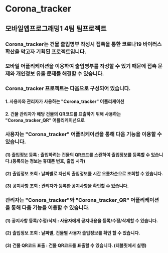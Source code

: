# Corona_tracker
## 모바일앱프로그래밍1 4팀 팀프로젝트



### Corona_tracker는 건물 출입명부 작성시 접촉을 통한 코로나19 바이러스 확산을 막고자 기획된 프로젝트입니다.
### 모바일 어플리케이션을 이용하여 출입명부를 작성할 수 있기 때문에 접촉 문제와 개인정보 유출 문제를 해결할 수 있습니다.




### Corona_tracker 프로젝트는 다음으로 구성되어 있습니다.
####     1. 사용자와 관리자가 사용하는 "Corona_tracker" 어플리케이션
####     2. 건물 관리자가 해당 건물의 QR코드를 표출하기 위해 사용하는 "Corona_tracker_QR" 어플리케이션으로





### 사용자는 "Corona_tracker" 어플리케이션을 통해 다음 기능을 이용할 수 있습니다.
####  (1) 출입정보 등록 : 출입하려는 건물의 QR코드를 스캔하여 출입정보를 등록할 수 있습니다.(등록되는 정보는 휴대폰 번호, 출입 시각)
####  (2) 출입정보 조회 : 날짜별로 자신의 출입정보를 시간 오름차순으로 조회할 수 있습니다.
####  (3) 공지사항 조회 : 관리자가 등록한 공지사항을 확인할 수 있습니다.




### 관리자는 "Conora_tracker"와 "Corona_tracker_QR" 어플리케이션을 통해 다음 기능을 이용할 수 있습니다.
####  (1) 공지사항 등록/수정/삭제 : 사용자에게 공지내용을 등록/수정/삭제할 수 있습니다.
####  (2) 출입정보 조회 : 날짜별, 건물별 사용자 출입정보를 확인 할 수 있습니다.
####  (3) 건물 QR코드 표출 : 건물 QR코드를 표출할 수 있습니다. (테블릿에서 실행)


